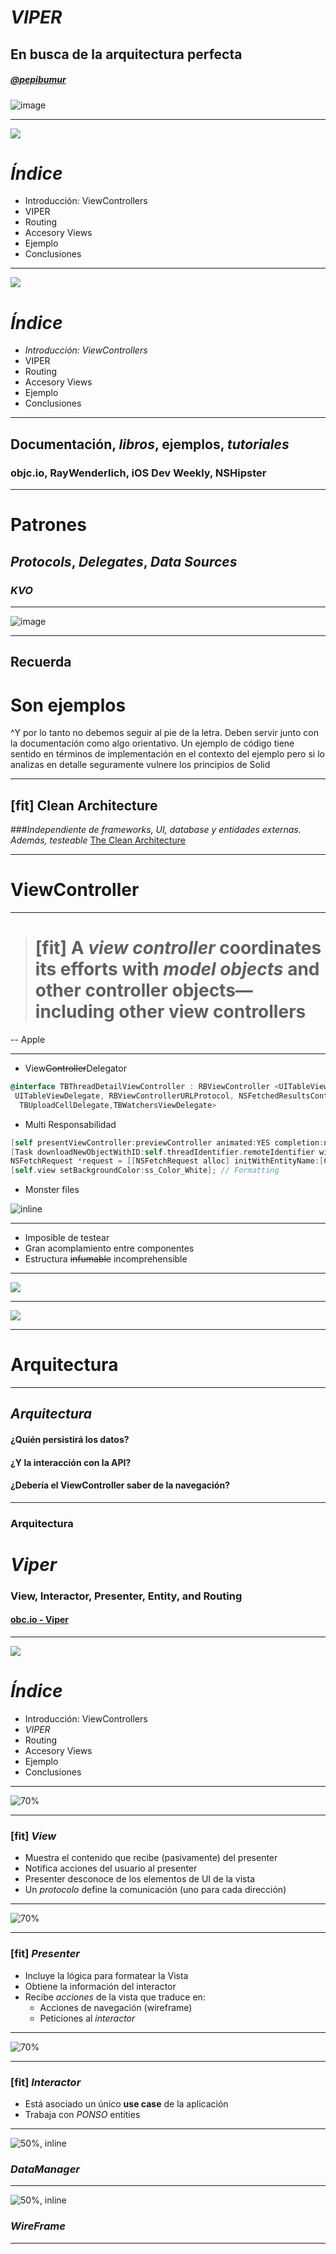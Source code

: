 # _VIPER_
## En busca de la arquitectura perfecta
##### [_@pepibumur_](http://www.twitter.com/pepibumur)

![image](assets/indiana.png)

---

![](assets/barcelona.jpg)
# _Índice_
- Introducción: ViewControllers
- VIPER
- Routing
- Accesory Views
- Ejemplo
- Conclusiones

---

![](assets/barcelona.jpg)
# _Índice_
- _Introducción: ViewControllers_
- VIPER
- Routing
- Accesory Views
- Ejemplo
- Conclusiones

---

## Documentación, _libros_, ejemplos, _tutoriales_
### objc.io, RayWenderlich, iOS Dev Weekly, NSHipster

---

# Patrones
## _Protocols_, _Delegates_, _Data Sources_
### _KVO_

---

![image](assets/babycomputer.gif)

---

## __Recuerda__
# Son ejemplos

^Y por lo tanto no debemos seguir al pie de la letra. Deben servir junto con la documentación como algo orientativo. Un ejemplo de código tiene sentido en términos de implementación en el contexto del ejemplo pero si lo analizas en detalle seguramente vulnere los principios de Solid 

---

## [fit] Clean Architecture
###_Independiente de frameworks, UI, database y entidades externas. Además, testeable_
[The Clean Architecture](http://blog.8thlight.com/uncle-bob/2012/08/13/the-clean-architecture.html)

---

# ViewController

---

> # [fit] A _view controller_ coordinates its efforts with _model objects_ and other controller objects—including other view controllers
-- Apple

---

- View~~Controller~~Delegator

```objectivec
@interface TBThreadDetailViewController : RBViewController <UITableViewDataSource,
 UITableViewDelegate, RBViewControllerURLProtocol, NSFetchedResultsControllerDelegate, TBObjectDetailHeaderCellDelegate,
  TBUploadCellDelegate,TBWatchersViewDelegate>
```

- Multi Responsabilidad

```objectivec
[self presentViewController:previewController animated:YES completion:nil]; //Navigation
[Task downloadNewObjectWithID:self.threadIdentifier.remoteIdentifier withSuccess:^{}]; // Networking
NSFetchRequest *request = [[NSFetchRequest alloc] initWithEntityName:[Comment entityName]]; // Data persistence
[self.view setBackgroundColor:ss_Color_White]; // Formatting
```
- Monster files


![inline](assets/numberoflines.png)

---

- Imposible de testear
- Gran acomplamiento entre componentes
- Estructura ~~infumable~~ incomprehensible

---

![](assets/explosion.gif)

---

![](assets/cryingbaby.gif)

---

# Arquitectura

---

## _Arquitectura_
#### ¿Quién __persistirá__ los datos?
#### ¿Y la __interacción__ con la API?
#### ¿Debería el ViewController saber de la __navegación__?
---

### Arquitectura
# _Viper_
### View, Interactor, Presenter, Entity, and Routing
#### [obc.io - Viper](http://www.objc.io/issue-13/viper.html)
---

![](assets/barcelona.jpg)
# _Índice_
- Introducción: ViewControllers
- _VIPER_
- Routing
- Accesory Views
- Ejemplo
- Conclusiones

---

![70%](assets/viperschema.png)

---

### [fit] _View_
- Muestra el contenido que recibe (pasivamente) del presenter
- Notifica acciones del usuario al presenter
- Presenter desconoce de los elementos de UI de la vista
- Un _protocolo_ define la comunicación (uno para cada dirección)

---

![70%](assets/viperschema.png)

---

### [fit] _Presenter_
- Incluye la lógica para formatear la Vista
- Obtiene la información del interactor
- Recibe _acciones_ de la vista que traduce en:
  - Acciones de navegación (wireframe)
  - Peticiones al _interactor_

---

![70%](assets/viperschema.png)

---

### [fit] _Interactor_
- Está asociado un único __use case__ de la aplicación
- Trabaja con _PONSO_ entities

---

![50%, inline](assets/viperschema.png)
### _DataManager_


---

![50%, inline](assets/viperschema.png)
### _WireFrame_


---


